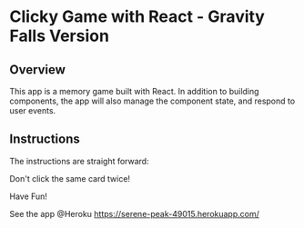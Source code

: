 # Clicky Game with React - Gravity Falls Version

## Overview


This app is a memory game built with React. In addition to building components, the app will
also manage the component state, and respond to user events.

## Instructions

The instructions are straight forward:

Don't click the same card twice!

Have Fun!

See the app @Heroku https://serene-peak-49015.herokuapp.com/ 



